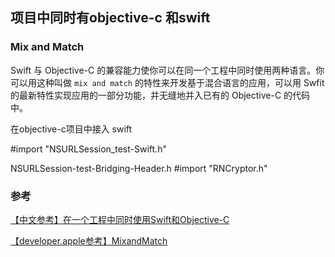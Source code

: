 ## 项目中同时有objective-c 和swift

### Mix and Match 

Swift 与 Objective-C 的兼容能力使你可以在同一个工程中同时使用两种语言。你可以用这种叫做 `mix and match` 的特性来开发基于混合语言的应用，可以用 Swfit 的最新特性实现应用的一部分功能，并无缝地并入已有的 Objective-C 的代码中。



在objective-c项目中接入 swift

#import "NSURLSession_test-Swift.h"


NSURLSession-test-Bridging-Header.h
#import "RNCryptor.h"




### 参考

[【中文参考】在一个工程中同时使用Swift和Objective-C](http://c.biancheng.net/cpp/html/2268.html)

[【developer.apple参考】MixandMatch](https://developer.apple.com/library/prerelease/ios/documentation/Swift/Conceptual/BuildingCocoaApps/MixandMatch.html)
